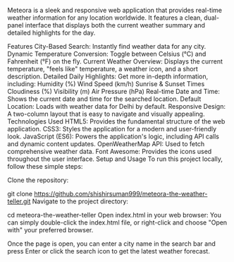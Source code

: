 Meteora is a sleek and responsive web application that provides real-time weather information for any location worldwide. It features a clean, dual-panel interface that displays both the current weather summary and detailed highlights for the day.

Features
City-Based Search: Instantly find weather data for any city.
Dynamic Temperature Conversion: Toggle between Celsius (°C) and Fahrenheit (°F) on the fly.
Current Weather Overview: Displays the current temperature, "feels like" temperature, a weather icon, and a short description.
Detailed Daily Highlights: Get more in-depth information, including:
Humidity (%)
Wind Speed (km/h)
Sunrise & Sunset Times
Cloudiness (%)
Visibility (m)
Air Pressure (hPa)
Real-time Date and Time: Shows the current date and time for the searched location.
Default Location: Loads with weather data for Delhi by default.
Responsive Design: A two-column layout that is easy to navigate and visually appealing.
Technologies Used
HTML5: Provides the fundamental structure of the web application.
CSS3: Styles the application for a modern and user-friendly look.
JavaScript (ES6): Powers the application's logic, including API calls and dynamic content updates.
OpenWeatherMap API: Used to fetch comprehensive weather data.
Font Awesome: Provides the icons used throughout the user interface.
Setup and Usage
To run this project locally, follow these simple steps:

Clone the repository:

git clone https://github.com/shishirsuman999/meteora-the-weather-teller.git
Navigate to the project directory:

cd meteora-the-weather-teller
Open index.html in your web browser: You can simply double-click the index.html file, or right-click and choose "Open with" your preferred browser.

Once the page is open, you can enter a city name in the search bar and press Enter or click the search icon to get the latest weather forecast.
